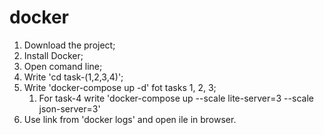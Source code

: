 # docker

1. Download the project;
2. Install Docker;
3. Open comand line;
4. Write 'cd task-(1,2,3,4)';
5. Write 'docker-compose up -d' fot tasks 1, 2, 3;
   1. For task-4 write 'docker-compose up --scale lite-server=3 --scale json-server=3' 
7. Use link from 'docker logs' and open ile in browser.
